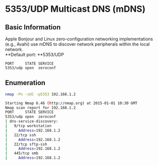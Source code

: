 # 5353/UDP Multicast DNS (mDNS)

## Basic Information

Apple Bonjour and Linux zero-configuration networking implementations (e.g., Avahi) use mDNS to discover network peripherals within the local network.\
**Default port: **5353/UDP

```
PORT     STATE SERVICE
5353/udp open  zeroconf
```

## Enumeration

```bash
nmap -Pn -sUC -p5353 192.168.1.2

Starting Nmap 6.46 (http://nmap.org) at 2015-01-01 10:30 GMT
Nmap scan report for 192.168.1.2
PORT     STATE SERVICE
5353/udp open  zeroconf
| dns-service-discovery:
|   9/tcp workstation
|     Address=192.168.1.2
|   22/tcp ssh
|     Address=192.168.1.2
|   22/tcp sftp-ssh
|     Address=192.168.1.2
|   445/tcp smb
|     Address=192.168.1.2
```
